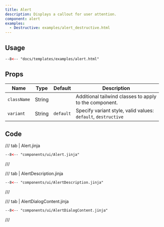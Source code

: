 ```yaml
---
title: Alert
description: Displays a callout for user attention.
component: alert
examples:  
  - Destructive: examples/alert_destructive.html 
---
```



## Usage

```html
--8<-- "docs/templates/examples/alert.html"
```

## Props

| Name        | Type    | Default   | Description                                                   |
|-------------|---------|-----------|---------------------------------------------------------------|
| `className` | String  |           | Additional tailwind classes to apply to the component.        |
| `variant`   | String  | `default` | Specify variant style, valid values: `default`, `destructive` |

## Code

/// tab | Alert.jinja
```html
--8<-- "components/ui/Alert.jinja"
```
///

/// tab | AlertDescription.jinja
```html
--8<-- "components/ui/AlertDescription.jinja"
```
///

/// tab | AlertDialogContent.jinja
```html
--8<-- "components/ui/AlertDialogContent.jinja"
```
///

